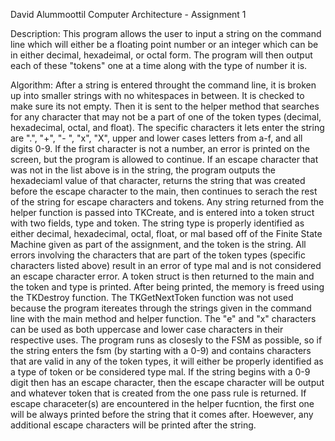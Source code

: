 David Alummoottil
Computer Architecture - Assignment 1

Description:
This program allows the user to input a string on the command line which will either be a floating point number or an integer which can be in either decimal, hexadeimal, or octal form. The program will then output each of these "tokens" one at a time along with the type of number it is. 

Algorithm:
After a string is entered throught the command line, it is broken up into smaller strings with no whitespaces in between. It is checked to make sure its not empty. Then it is sent to the helper method that searches for any character that may not be a part of one of the token types (decimal, hexadecimal, octal, and float). The specific characters it lets enter the string are ".", "+", "- ", "x", "X", upper and lower cases letters from a-f, and all digits 0-9. If the first character is not a number, an error is printed on the screen, but the program is allowed to continue. If an escape character that was not in the list above is in the string, the program outputs the hexadeciaml value of that character, returns the string that was created before the escape character to the main, then continues to serach the rest of the string for escape characters and tokens. Any string returned from the helper function is passed into TKCreate, and is entered into a token struct with two fields, type and token. The string type is properly identified as either decimal, hexadecimal, octal, float, or mal based off of the Finite State Machine given as part of the assignment, and the token is the string. All errors involving the characters that are part of the token types (specific characters listed above) result in an error of type mal and is not considered an escape character error. A token struct is then returned to the main and the token and type is printed. After being printed, the memory is freed using the TKDestroy function. The TKGetNextToken function was not used because the program itereates through the strings given in the command line with the main method and helper function. The "e" and "x" characters can be used as both uppercase and lower case characters in their respective uses. The program runs as closesly to the FSM as possible, so if the string enters the fsm (by starting with a 0-9) and contains characters that are valid in any of the token types, it will either be properly identified as a type of token or be considered type mal. If the string begins with a 0-9 digit then has an escape character, then the escape character will be output and whatever token that is created from the one pass rule is returned. If escape characeter(s) are encountered in the helper fucntion, the first one will be always printed before the string that it comes after. Hoewever, any additional escape characters will be printed after the string.
